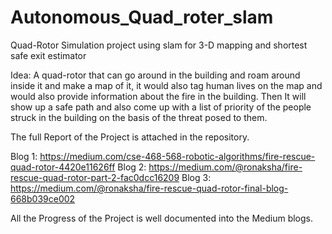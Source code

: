 # Autonomous_Quad_roter_slam
Quad-Rotor Simulation project using slam for 3-D mapping and shortest safe exit estimator 

Idea:
A quad-rotor that can go around in the building and roam around inside it and make a map of it, it would also tag human lives on the map and would also provide information about the fire in the building. Then It will show up a safe path and also come up with a list of priority of the people struck in the building on the basis of the threat posed to them.


The full Report of the Project is attached in the repository.

Blog 1: https://medium.com/cse-468-568-robotic-algorithms/fire-rescue-quad-rotor-4420e11626ff
Blog 2: https://medium.com/@ronaksha/fire-rescue-quad-rotor-part-2-fac0dcc16209
Blog 3: https://medium.com/@ronaksha/fire-rescue-quad-rotor-final-blog-668b039ce002

All the Progress of the Project is well documented into the Medium blogs.
